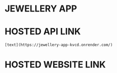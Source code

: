 # JEWELLERY APP

# HOSTED API LINK

    [text](https://jewellery-app-kvcd.onrender.com/)

# HOSTED WEBSITE LINK
